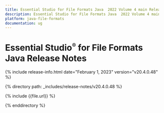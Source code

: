 ```yaml
---
title: Essential Studio for File Formats Java  2022 Volume 4 main Release Release Notes  
description: Essential Studio for File Formats Java  2022 Volume 4 main Release Release Notes  
platform: java-file-formats
documentation: ug
---
```


# Essential Studio<sup style="font-size:70%">&reg;</sup> for File Formats Java Release Notes  

{% include release-info.html date="February 1, 2023"  version="v20.4.0.48" %} 

{% directory path: _includes/release-notes/v20.4.0.48 %}

{% include {{file.url}} %}

{% enddirectory %}
